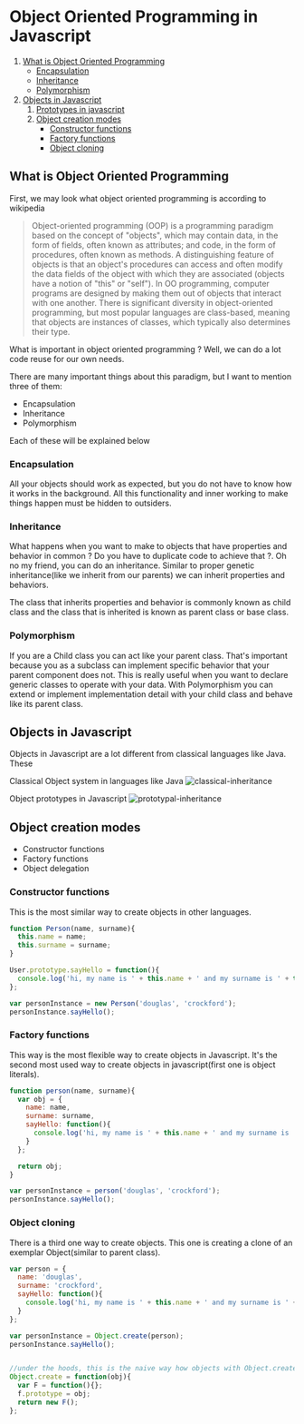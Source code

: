 # Object Oriented Programming in Javascript


1. [What is Object Oriented Programming](#what-is-object-oriented-programming)
    - [Encapsulation](#encapsulation)
    - [Inheritance](#inheritance)
    - [Polymorphism](#polymorphism)
2. [Objects in Javascript](#objects-in-javascript)
    1. [Prototypes in javascript](#prototypes-in-javascript)
    2. [Object creation modes](#object-creation-modes)
        - [Constructor functions](#constructor-functions)
        - [Factory functions](#factory-functions)
        - [Object cloning](#object-cloning)


## What is Object Oriented Programming

First, we may look what object oriented programming is according to wikipedia

> Object-oriented programming (OOP) is a programming paradigm based on the concept of "objects", which may contain data, in the form of fields, often known as attributes; and code, in the form of procedures, often known as methods. A distinguishing feature of objects is that an object's procedures can access and often modify the data fields of the object with which they are associated (objects have a notion of "this" or "self"). In OO programming, computer programs are designed by making them out of objects that interact with one another. There is significant diversity in object-oriented programming, but most popular languages are class-based, meaning that objects are instances of classes, which typically also determines their type.

What is important in object oriented programming ? Well, we can do a lot code reuse for our own needs.

There are many important things about this paradigm, but I want to mention three of them:

- Encapsulation
- Inheritance
- Polymorphism

Each of these will be explained below


### Encapsulation

All your objects should work as expected, but you do not have to know how
it works in the background. All this functionality and inner working to make things happen
must be hidden to outsiders.

### Inheritance

What happens when you want to make to objects that have properties and behavior in common ? Do you have to duplicate code to achieve that ?. Oh no my friend, you can do an inheritance. Similar to proper genetic inheritance(like we inherit from our parents) we can inherit properties and behaviors.

The class that inherits properties and behavior is commonly known as child class and the class that is inherited is known as parent class or base class.

### Polymorphism

If you are a Child class you can act like your parent class. That's important because you as a subclass can implement specific behavior that your parent component does not. This is really useful when you want to declare generic classes to operate with your data. With Polymorphism you can extend or implement implementation detail with your child class and behave like its parent class.


## Objects in Javascript

Objects in Javascript are a lot different from classical languages like Java. These

Classical Object system in languages like Java
![classical-inheritance][classical-inheritance-source]

Object prototypes in Javascript
![prototypal-inheritance][prototypal-inheritance-source]


## Object creation modes

- Constructor functions
- Factory functions
- Object delegation

### Constructor functions

This is the most similar way to create objects in other languages.

````javascript
function Person(name, surname){
  this.name = name;
  this.surname = surname;
}

User.prototype.sayHello = function(){
  console.log('hi, my name is ' + this.name + ' and my surname is ' + this.surname);
};

var personInstance = new Person('douglas', 'crockford');
personInstance.sayHello();
````

### Factory functions

This way is the most flexible way to create objects in Javascript. It's the second most used way to create objects in javascript(first one is object literals).

````javascript
function person(name, surname){
  var obj = {
    name: name,
    surname: surname,
    sayHello: function(){
      console.log('hi, my name is ' + this.name + ' and my surname is ' + this.surname);
    }
  };

  return obj;
}

var personInstance = person('douglas', 'crockford');
personInstance.sayHello();
````

### Object cloning

There is a third one way to create objects. This one is creating a clone of an exemplar Object(similar to parent class).

````javascript
var person = {
  name: 'douglas',
  surname: 'crockford',
  sayHello: function(){
    console.log('hi, my name is ' + this.name + ' and my surname is ' + this.surname);
  }
};

var personInstance = Object.create(person);
personInstance.sayHello();


//under the hoods, this is the naive way how objects with Object.create create new instances
Object.create = function(obj){
  var F = function(){};
  f.prototype = obj;
  return new F();
};
````

[inherited-a-mess]:https://davidwalsh.name/javascript-objects
[classical-inheritance-source]:https://davidwalsh.name/demo/InheritanceArrows.png
[prototypal-inheritance-source]:https://dl.dropboxusercontent.com/u/2474669/jsdiagrams/DelegationArrows.png
